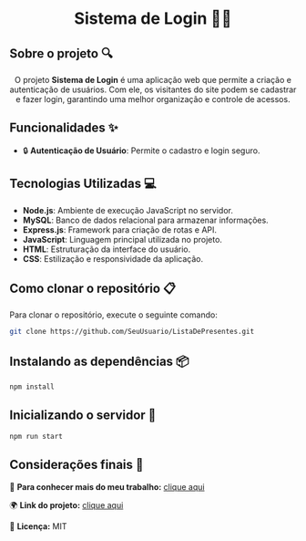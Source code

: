 # <h1 align="center">  Sistema de Login 🧑‍💻 </h1>

## Sobre o projeto 🔍

<p align="center">
  O projeto <strong>Sistema de Login</strong> é uma aplicação web que permite a criação e autenticação de usuários. Com ele, os visitantes do site podem se cadastrar e fazer login, garantindo uma melhor organização e controle de acessos. 
</p>

## Funcionalidades ✨

- 🔒 <strong>Autenticação de Usuário</strong>: Permite o cadastro e login seguro.

## Tecnologias Utilizadas 💻

- <strong>Node.js</strong>: Ambiente de execução JavaScript no servidor.
- <strong>MySQL</strong>: Banco de dados relacional para armazenar informações.
- <strong>Express.js</strong>: Framework para criação de rotas e API.
- <strong>JavaScript</strong>: Linguagem principal utilizada no projeto.
- <strong>HTML</strong>: Estruturação da interface do usuário.
- <strong>CSS</strong>: Estilização e responsividade da aplicação.

## Como clonar o repositório 📋

Para clonar o repositório, execute o seguinte comando:

```bash
git clone https://github.com/SeuUsuario/ListaDePresentes.git
```

## Instalando as dependências 📦

```bash
npm install
```

## Inicializando o servidor 🚀

```bash
npm run start
```

## Considerações finais 📝

🔗 **Para conhecer mais do meu trabalho:** [clique aqui](#)

🌍 **Link do projeto:** [clique aqui](#)

📜 **Licença:** MIT

